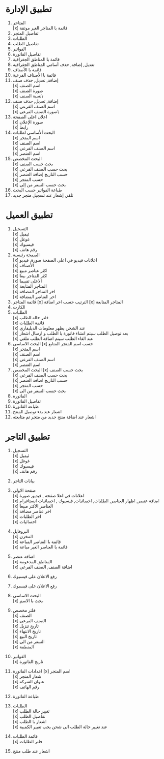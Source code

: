 # تطبيق الإدارة

1. المتاجر\
   [x] قائمة با المتاجر الغير موثقة
2. تفاصيل المتجر
3. الطلبات
4. تفاصيل الطلب
5. الفواتير
6. تفاصيل الفاتورة
7. قائمة با المناطق الجغرافية
8. تعديل, إضافة, حذف أسامي المناطق الجغرافية
9. قائمة با الأصناف
10. قائمة با الأصناف الفرعية
11. إضافة, تعديل, حذف صنف\
    [x] اسم الصنف\
    [x] صورة الصنف\
    [x] نسبة الصنف\
12. إضافة, تعديل, حذف صنف\
    [x] اسم الصنف الفرعي\
    [x] صورة الصنف الفرعي\
13. اعلان اعلى الصفحة\
    [x] صورة الإعلان\
    [x] رابط
14. البحث ألأساسي لطلبات\
    [x] اسم المتجر\
    [x] اسم الصنف\
    [x] اسم الصنف الفرعي\
    [x] اسم العنصر
15. البحث المخصص\
    [x] بحث حسب الصنف\
    [x] بحث حسب الصنف الفرعي\
    [x] حسب التاريخ إضافة العنصر\
    [x] حسب المتجر\
    [x] بحث حسب السعر من إلى
16. طباعة الفواتير حسب البحث
17. تلقي إشعار عند تسجيل متجر جديد

# تطبيق العميل
1. التسجيل\
   [x] ئيميل\
   [x] غوغل\
   [x] فيسبوك\
   [x] رقم هاتف
2. الصفحة رئيسية\
   [x] اعلانات فيديو في اعلى الصفحة صورة, فيديو\
   [x] الأصناف\
   [x] اكثر عناصر مبيع\
   [x] اكثر المتاجر بيعا\
   [x] الاعلى تقييما\
   [x] المتاجر المتابعة\
   [x] اخر المتاجر المضافة\
   [x] اخر العناصر المضافة
3. قائمة المتاجر
   [x] الترتيب حسب اخر اضافة
   [x] المتاجر المتابعة
4. الكارت
5. الطلبات\
   [x] فلتر حالة الطلب\
   [x] قائمة الطلبات\
   [x] عند الشحن يظهر معلومات الديليفاري\
   [x] بعد توصيل الطلب سيتم انشاء فاتورة با الطلب و ارسال اشعار\
   [x] عند الغاء الطلب سيتم اضافة الطلب ملغي
6. البحث الاساسي
  [x] حسب اسم المتجر المتابع\
  [x] اسم المتجر\
  [x] اسم الصنف\
  [x] اسم الصنف الفرعي\
  [x] اسم العنصر
7. البحث المخصص
  [x] بحث حسب الصنف \
  [x] بحث حسب الصنف الفرعي \
  [x] حسب التاريخ اضافة العنصر \
  [x] حسب المتجر \
  [x] بحث حسب السعر من الى 
8. الفاتورة
9. تفاصيل الفاتورة
10. طباعة الفاتورة
11. اشعار عند بدء توصيل المنتج
12. اشعار عند اضافة منتج جديد من متجر تم متابعته

# تطبيق التاجر
1. التسجيل\
   [x] ئيميل\
   [x] غوغل\
   [x] فيسبوك\
   [x] رقم هاتف
2. بيانات التاجر
3. صفحة الاولى\
   [x] اعلانات في اعلا صفحة , فيديو, صورة\
   [x] اضافة عنصر, اظهار العناصر, الطلبات, احصائيات, فيسبوك , احصائيات انستاغرام\
   [x] العناصر الاكثر مبيعا\
   [x] اخر عناصر مضافة\
   [x] اخر الطلبات\
   [x] احصائيات
4. البروفايل\
  [x] المخزن\
  [x] قائمة با العناصر المباعة\
  [x] قائمة با العناصر الغير مباعة
5. اضافة عنصر\
 [x]  المناطق المدعومة\
 [x]  اضافة الصنف, الصنف الفرعي
6. رفع الاعلان على فيسبوك
7. رفع الاعلان على فيسبوك
8.  البحث الاساسي\
   [x] بحث با الاسم
9. فلتر مخصص\
 [x] الصنف\
 [x] الصنف الفرعي\
 [x] تاريخ تنزيل\
 [x] تاريخ الانتهاء\
 [x] تاريخ البيع\
 [x] السعر من الى\
 [x] المنطقة

10. الفواتير\
    [x] تاريخ الفاتورة

11. اعدادات الفاتورة
  [x]  اسم المتجر\
  [x]  شعار المتجر\
  [x]  عنوان الشركة\
  [x]  رقم الهاتف
12. طباعة الفاتورة
13. الطلبات\
  [x]  تغيير حالة الطلب\
  [x]  تفاصيل الطلب\
  [x]  اشعار با الطلب\
  [x]  عند تغيير حالة الطلب الى شحن يجب تغيير الكمبية
14. قائمة الطلبات\
    [x] فلتر الطلبات
15. اشعار عند طلب منتج